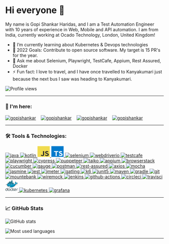 # Hi everyone 👋

My name is Gopi Shankar Haridas, and I am a Test Automation Engineer with 10 years of experience in Web, Mobile and API automation. I am from India, currently working at Ocado Technology, London, United Kingdom! 

- 🌱 I’m currently learning about Kubernetes & Devops technologies 
- 🥅 2022 Goals: Contribute to open source software. My target is 15 PR's for the year.
- 💬 Ask me about Selenium, Playwright, TestCafe, Appium, Rest Assured, Docker
- ⚡ Fun fact: I love to travel, and I have once travelled to Kanyakumari just because the next bus I saw was heading to Kanyakumari.

![Profile views](https://gpvc.arturio.dev/sharath2106)

---

### 🔗 I'm here:

<a href="https://linkedin.com/in/gopishankar-haridas" target="blank"><img align="center" src="https://raw.githubusercontent.com/rahuldkjain/github-profile-readme-generator/master/src/images/icons/Social/linked-in-alt.svg" alt="gopishankar" height="30" width="40" /></a>
&nbsp;&nbsp;
<a href="https://twitter.com/sharath2106" target="blank"><img align="center" src="https://raw.githubusercontent.com/rahuldkjain/github-profile-readme-generator/master/src/images/icons/Social/twitter.svg" alt="gopishankar" height="30" width="40" /></a>
&nbsp;&nbsp;
<a href="https://medium.com/@gopishankarharidas" target="blank"><img align="center" src="https://user-images.githubusercontent.com/25933070/164998138-7931a556-6925-48b8-b1c7-5d2437088d4d.svg" alt="gopishankar" height="30" width="40" /></a>
&nbsp;&nbsp;
<a href="https://leetcode.com/sharath2106" target="blank"><img align="center" src="https://user-images.githubusercontent.com/25933070/164998241-c0524779-7ddf-40a7-b052-2cfe14b31719.png" alt="gopishankar" height="50" width="50" /></a>


---

### 🛠️ Tools & Technologies:

<p >
<a href="https://www.java.com/" target="_blank"> <img src="https://user-images.githubusercontent.com/25933070/164995070-12e3c0a2-b216-4b87-a581-34501fa4a30a.svg" alt="java" width="40" height="40"/> </a>
<a href="https://kotlinlang.org/" target="_blank"> <img src="https://user-images.githubusercontent.com/25933070/164995917-4ff9a9aa-53f7-41a4-bc74-a1b8f6b99add.svg" alt="kotlin" width="40" height="35"/> </a>
<a href="https://developer.mozilla.org/en-US/docs/Web/JavaScript" target="_blank"> <img src="https://raw.githubusercontent.com/devicons/devicon/master/icons/javascript/javascript-original.svg" alt="javascript" width="40" height="35"/> </a> 
<a href="https://www.typescriptlang.org/" target="_blank"> <img src="https://raw.githubusercontent.com/devicons/devicon/master/icons/typescript/typescript-original.svg" alt="typescript" width="40" height="35"/> </a>
<a href="https://www.selenium.dev" target="_blank"> <img src="https://raw.githubusercontent.com/detain/svg-logos/780f25886640cef088af994181646db2f6b1a3f8/svg/selenium-logo.svg" alt="selenium" width="40" height="40"/> </a>
<a href="https://webdriver.io/" target="_blank"> <img src="https://user-images.githubusercontent.com/25933070/164995918-3c910af3-4fbc-4e9d-b01d-bfaa32cbb49e.png" alt="webdriverio" width="40" height="40"/> </a>
<a href="https://testcafe.io/" target="_blank"> <img src="https://user-images.githubusercontent.com/25933070/164995172-cf9fe5a5-75b9-425f-ae47-a1d9aa4fa938.svg" alt="testcafe" width="40" height="40"/> </a> 
<a href="https://playwright.dev/" target="_blank"> <img src="https://user-images.githubusercontent.com/25933070/164995214-41dccafb-582c-4361-bfa9-edee18440b51.png" alt="playwright" width="40" height="40"/> </a> 
<a href="https://www.cypress.io" target="_blank"> <img src="https://raw.githubusercontent.com/simple-icons/simple-icons/6e46ec1fc23b60c8fd0d2f2ff46db82e16dbd75f/icons/cypress.svg" alt="cypress" width="40" height="40"/> </a> 
<a href="https://github.com/puppeteer/puppeteer" target="_blank"> <img src="https://www.vectorlogo.zone/logos/pptrdev/pptrdev-official.svg" alt="puppeteer" width="40" height="40"/> </a> 
<a href="https://taiko.dev/" target="_blank"> <img src="https://taiko.dev/taiko_logo.11fb147d.svg" alt="taiko" width="40" height="40"/> </a> 
<a href="https://appium.io/" target="_blank"> <img src="https://user-images.githubusercontent.com/25933070/164995752-18dbcde9-d592-4257-bfb7-e1ad42dafb68.svg" alt="appium" width="40" height="40"/> </a>
<a href="https://www.browserstack.com/" target="_blank"> <img src="https://user-images.githubusercontent.com/25933070/164996059-eeca94a4-917b-43cf-92f0-9eda8ba835ce.svg" alt="browserstack" width="40" height="40"/> </a> 
<a href="https://cucumber.io/tools/cucumber-open/" target="_blank"> <img src="https://user-images.githubusercontent.com/25933070/164995768-fe7e47cd-af36-410b-b15a-3c5f91c88c30.svg" alt="cucumber" width="40" height="40"/> </a>
<a href="https://gauge.org/" target="_blank"> <img src="https://user-images.githubusercontent.com/25933070/164995834-70dbe991-3f44-4216-8ac4-44022350db33.svg" alt="gauge" width="40" height="40"/> </a>
<a href="https://postman.com" target="_blank"> <img src="https://www.vectorlogo.zone/logos/getpostman/getpostman-icon.svg" alt="postman" width="40" height="40"/> </a> 
<a href="https://rest-assured.io/" target="_blank"> <img src="https://rest-assured.io/img/name-transparent.png" alt="rest-assured" width="80" height="40"/> </a> 
<a href="https://axios-http.com/" target="_blank"> <img src="https://axios-http.com/assets/logo.svg" alt="axios" width="80" height="40"/> </a> 
<a href="https://mochajs.org" target="_blank"> <img src="https://www.vectorlogo.zone/logos/mochajs/mochajs-icon.svg" alt="mocha" width="40" height="40"/> </a> 
<a href="https://jasmine.github.io/" target="_blank"> <img src="https://www.vectorlogo.zone/logos/jasmine/jasmine-icon.svg" alt="jasmine" width="40" height="40"/> </a> 
<a href="https://jestjs.io" target="_blank"> <img src="https://www.vectorlogo.zone/logos/jestjsio/jestjsio-icon.svg" alt="jest" width="40" height="40"/> </a> 
<a href="https://jmeter.apache.org/" target="_blank"> <img src="https://user-images.githubusercontent.com/25933070/164996396-335d4c0f-ed23-4d14-851d-08b3b1fc842d.svg" alt="jmeter" width="90" height="40"/> </a> 
<a href="https://gatling.io/" target="_blank"> <img src="https://user-images.githubusercontent.com/25933070/164996363-07e788c4-a5f0-42a8-b235-c0d5a146b7c8.svg" alt="gatling" width="40" height="40"/> </a> 
<a href="https://k6.io/" target="_blank"> <img src="https://user-images.githubusercontent.com/25933070/164996569-35481e0e-0d4f-4ab6-ad16-68fc04e1bce9.png" alt="k6" width="40" height="40"/> </a> 
<a href="https://junit.org/junit5/" target="_blank"> <img src="https://junit.org/junit5/assets/img/junit5-logo.png" alt="junit5" width="35" height="35"/> </a> 
<a href="https://maven.apache.org/" target="_blank"> <img src="https://user-images.githubusercontent.com/25933070/164996706-9c3345f7-c965-494f-9f57-19fb457666a5.png" alt="maven" width="80" height="30"/> </a> 
<a href="https://gradle.org/" target="_blank"> <img src="https://user-images.githubusercontent.com/25933070/164996670-84826dec-9a0a-46b9-a5fa-458e4306960f.svg" alt="gradle" width="40" height="40"/> </a> 
<a href="https://git-scm.com/" target="_blank"> <img src="https://www.vectorlogo.zone/logos/git-scm/git-scm-icon.svg" alt="git" width="40" height="40"/> </a> 
<a href="http://www.mbtest.org/" target="_blank"> <img src="https://user-images.githubusercontent.com/25933070/164996051-76575331-2e89-4563-987e-ecd833e02679.png" alt="mountebank" width="40" height="40"/> </a> 
<a href="https://wiremock.org/" target="_blank"> <img src="https://user-images.githubusercontent.com/25933070/164996056-f237df32-59ad-4e24-b9b8-b3891d7f9fae.png" alt="wiremock" width="60" height="30"/> </a> 
<a href="https://www.jenkins.io" target="_blank"> <img src="https://www.vectorlogo.zone/logos/jenkins/jenkins-icon.svg" alt="jenkins" width="40" height="40"/> </a> 
<a href="https://github.com/features/actions" target="_blank"> <img src="https://user-images.githubusercontent.com/25933070/164996159-e06a171b-fe0d-40a5-aaa1-39218138774c.svg" alt="github-actions" width="40" height="40"/> </a> 
<a href="https://circleci.com" target="_blank"> <img src="https://www.vectorlogo.zone/logos/circleci/circleci-icon.svg" alt="circleci" width="40" height="40"/> </a> 
<a href="https://travis-ci.org" target="_blank"> <img src="https://www.vectorlogo.zone/logos/travis-ci/travis-ci-icon.svg" alt="travisci" width="40" height="40"/> </a> 
<a href="https://www.docker.com/" target="_blank"> <img src="https://raw.githubusercontent.com/devicons/devicon/master/icons/docker/docker-original-wordmark.svg" alt="docker" width="40" height="40"/> </a> 
<a href="https://kubernetes.io" target="_blank"> <img src="https://www.vectorlogo.zone/logos/kubernetes/kubernetes-icon.svg" alt="kubernetes" width="40" height="40"/> </a> 
<a href="https://grafana.com" target="_blank"> <img src="https://www.vectorlogo.zone/logos/grafana/grafana-icon.svg" alt="grafana" width="40" height="40"/> </a> 
</p>

---

### 📈 GitHub Stats
![GitHub stats](https://github-readme-stats.vercel.app/api?username=sharath2106&show_icons=true)

![Most used languages](https://github-readme-stats.vercel.app/api/top-langs/?username=sharath2106&layout=compact)

---

 
